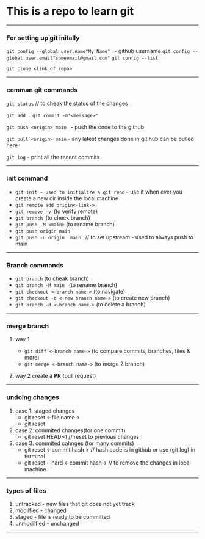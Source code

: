 # This is a repo to learn git


---

### For setting up git initally
`git config --global user.name"My Name" ` - github username
`git config --global user.email"someemail@gmail.com"`
`git config --list`

`git clone <link_of_repo>`



---


### comman git commands
`git status` // to cheak the status of the changes

`git add .`
`git commit -m"<message>"`

`git push <origin> main ` - push the code to the github 

`git pull <origin> main` - any latest changes done in git hub can be pulled here 

`git log` - print all the recent commits


---

### init command
- `git init - used to initialize a git repo`  - use it when ever you create a new dir inside the local machine
- `git remote add origin<-link->`
- `git remove -v `(to verify remote)
- `git branch `(to check branch)
- `git push -M <main>` (to rename branch)
- `git push origin main `
- `git push -u origin  main ` // to set upstream - used to always push to main 


---


### Branch commands
- `git branch`                              (to cheak branch)
- `git branch -M main `                     (to rename branch)
- `git checkout <-branch name->`            (to navigate)
- `git checkout -b <-new branch name->`     (to create new branch)
- `git branch -d <-branch name->`           (to delete a branch)

---

### merge branch 
1. way 1
   - `git diff <-branch name->`       (to compare commits, branches, files & more)
   - `git merge <-branch name->`      (to merge 2 branch)

2. way 2
    create a **PR** (pull request)




---




### undoing changes
1. case 1: staged changes 
    - git reset <-file name->
    - git reset
2. case 2: commited changes(for one commit)
    - git reset  HEAD~1                 // reset to previous changes
3. case 3: commited cahnges (for many commits)
    - git reset <-commit hash->           // hash code is in github or use (git log) in terminal
    - git reset --hard <-commit hash->    // to remove the changes in local machine


---

### types of files 
1. untracked   - new files that git does not yet track
2. modilfied   - changed
3. staged      - file is ready to be committed 
4. unmodilfied - unchanged

---